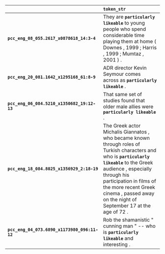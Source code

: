 |                                              | `token_str`                                                                                                                                                                                                                                                                                            |
|:---------------------------------------------|:-------------------------------------------------------------------------------------------------------------------------------------------------------------------------------------------------------------------------------------------------------------------------------------------------------|
| **`pcc_eng_08_055.2617_x0878618_14:3-4`**    | They are __``particularly likeable``__ to young people who spend considerable time playing them at home ( Downes , 1999 ; Harris , 1999 ; Mumtaz , 2001 ) .                                                                                                                                            |
| **`pcc_eng_20_081.1642_x1295168_61:8-9`**    | ADR director Kevin Seymour comes across as __``particularly likeable``__ .                                                                                                                                                                                                                             |
| **`pcc_eng_06_084.5210_x1350682_19:12-13`**  | That same set of studies found that older male allies were __``particularly likeable``__ .                                                                                                                                                                                                             |
| **`pcc_eng_18_084.8025_x1356929_2:18-19`**   | The Greek actor Michalis Giannatos , who became known through roles of Turkish characters and who is __``particularly likeable``__ to the Greek audience , especially through his participation in films of the more recent Greek cinema , passed away on the night of September 17 at the age of 72 . |
| **`pcc_eng_04_073.6890_x1173980_096:11-12`** | Rob the shamanistic " cunning man " -- who is __``particularly likeable``__ and interesting .                                                                                                                                                                                                          |